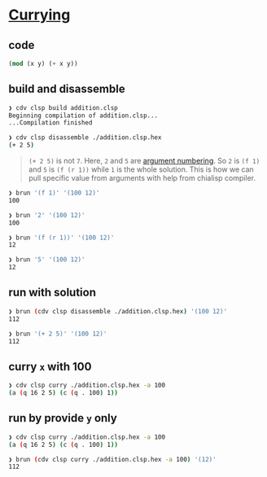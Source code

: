 # [Currying](https://chialisp.com/docs/common_functions#currying)
## code
```lisp
(mod (x y) (+ x y))
```

## build and disassemble
```sh
❯ cdv clsp build addition.clsp
Beginning compilation of addition.clsp...
...Compilation finished

❯ cdv clsp disassemble ./addition.clsp.hex
(+ 2 5)
```

> `(+ 2 5)` is not `7`. Here, `2` and `5` are [argument numbering](https://chialisp.com/docs/ref/clvm#illustration-of-argument-numbering). So `2` is `(f 1)` and `5` is `(f (r 1))` while `1` is the whole solution. This is how we can pull specific value from arguments with help from chialisp compiler.

```sh
❯ brun '(f 1)' '(100 12)'
100

❯ brun '2' '(100 12)'
100

❯ brun '(f (r 1))' '(100 12)'
12

❯ brun '5' '(100 12)'
12
```

## run with solution
```sh
❯ brun (cdv clsp disassemble ./addition.clsp.hex) '(100 12)'
112

❯ brun '(+ 2 5)' '(100 12)'
112
```

## curry `x` with 100
```sh
❯ cdv clsp curry ./addition.clsp.hex -a 100
(a (q 16 2 5) (c (q . 100) 1))
```

## run by provide `y` only
```sh
❯ cdv clsp curry ./addition.clsp.hex -a 100
(a (q 16 2 5) (c (q . 100) 1))

❯ brun (cdv clsp curry ./addition.clsp.hex -a 100) '(12)'
112
```